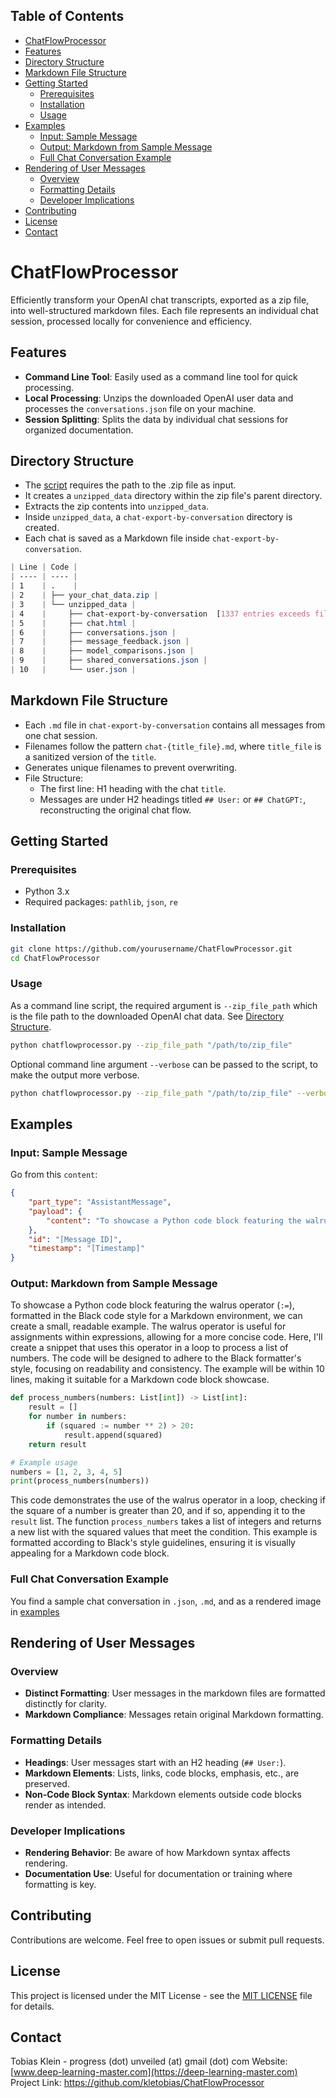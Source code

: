 ## Table of Contents
- [ChatFlowProcessor](#chatflowprocessor)
- [Features](#features)
- [Directory Structure](#directory-structure)
- [Markdown File Structure](#markdown-file-structure)
- [Getting Started](#getting-started)
  - [Prerequisites](#prerequisites)
  - [Installation](#installation)
  - [Usage](#usage)
- [Examples](#examples)
  - [Input: Sample Message](#input-sample-message)
  - [Output: Markdown from Sample Message](#output-markdown-from-sample-message)
  - [Full Chat Conversation Example](#full-chat-conversation-example)
- [Rendering of User Messages](#rendering-of-user-messages)
  - [Overview](#overview)
  - [Formatting Details](#formatting-details)
  - [Developer Implications](#developer-implications)
- [Contributing](#contributing)
- [License](#license)
- [Contact](#contact)


# ChatFlowProcessor

Efficiently transform your OpenAI chat transcripts, exported as a zip file, into well-structured markdown files. Each file represents an individual chat session, processed locally for convenience and efficiency.

## Features

- **Command Line Tool**: Easily used as a command line tool for quick processing.
- **Local Processing**: Unzips the downloaded OpenAI user data and processes the `conversations.json` file on your machine.
- **Session Splitting**: Splits the data by individual chat sessions for organized documentation.

## Directory Structure

- The [script](script/chatflowprocessor.py) requires the path to the .zip file as input.
- It creates a `unzipped_data` directory within the zip file's parent directory.
- Extracts the zip contents into `unzipped_data`.
- Inside `unzipped_data`, a `chat-export-by-conversation` directory is created.
- Each chat is saved as a Markdown file inside `chat-export-by-conversation`.

```css
| Line | Code |
| ---- | ---- |
| 1    | .    |
| 2    | ├── your_chat_data.zip |
| 3    | └── unzipped_data |
| 4    |     ├── chat-export-by-conversation  [1337 entries exceeds filelimit, not opening dir] |
| 5    |     ├── chat.html |
| 6    |     ├── conversations.json |
| 7    |     ├── message_feedback.json |
| 8    |     ├── model_comparisons.json |
| 9    |     ├── shared_conversations.json |
| 10   |     └── user.json |
```

## Markdown File Structure

- Each `.md` file in `chat-export-by-conversation` contains all messages from one chat session.
- Filenames follow the pattern `chat-{title_file}.md`, where `title_file` is a sanitized version of the `title`.
- Generates unique filenames to prevent overwriting.
- File Structure:
    - The first line: H1 heading with the chat `title`.
    - Messages are under H2 headings titled `## User:` or `## ChatGPT:`, reconstructing the original chat flow.

## Getting Started

### Prerequisites

- Python 3.x
- Required packages: `pathlib`, `json`, `re`

### Installation

```bash
git clone https://github.com/yourusername/ChatFlowProcessor.git
cd ChatFlowProcessor
```

### Usage

As a command line script, the required argument is `--zip_file_path` which is the file path to the downloaded OpenAI chat data. See [Directory Structure](#directory-structure).


```bash
python chatflowprocessor.py --zip_file_path "/path/to/zip_file"
```


Optional command line argument `--verbose` can be passed to the script, to make the output more verbose.


```bash
python chatflowprocessor.py --zip_file_path "/path/to/zip_file" --verbose
```


## Examples

### Input: Sample Message
Go from this `content`:

```json
{
    "part_type": "AssistantMessage",
    "payload": {
        "content": "To showcase a Python code block featuring the walrus operator (`:=`), formatted in the Black code style for a Markdown environment, we can create a small, readable example. The walrus operator is useful for assignments within expressions, allowing for a more concise code. Here, I'll create a snippet that uses this operator in a loop to process a list of numbers. The code will be designed to adhere to the Black formatter's style, focusing on readability and consistency. The example will be within 10 lines, making it suitable for a Markdown code block showcase.\n\n```python\ndef process_numbers(numbers: List[int]) -> List[int]:\n    result = []\n    for number in numbers:\n        if (squared := number ** 2) > 20:\n            result.append(squared)\n    return result\n\n# Example usage\nnumbers = [1, 2, 3, 4, 5]\nprint(process_numbers(numbers))\n```\n\nThis code demonstrates the use of the walrus operator in a loop, checking if the square of a number is greater than 20, and if so, appending it to the `result` list. The function `process_numbers` takes a list of integers and returns a new list with the squared values that meet the condition. This example is formatted according to Black's style guidelines, ensuring it is visually appealing for a Markdown code block."
    },
    "id": "[Message ID]",
    "timestamp": "[Timestamp]"
}
```

### Output: Markdown from Sample Message

To showcase a Python code block featuring the walrus operator (`:=`), formatted in the Black code style for a Markdown environment, we can create a small, readable example. The walrus operator is useful for assignments within expressions, allowing for a more concise code. Here, I'll create a snippet that uses this operator in a loop to process a list of numbers. The code will be designed to adhere to the Black formatter's style, focusing on readability and consistency. The example will be within 10 lines, making it suitable for a Markdown code block showcase.

```python
def process_numbers(numbers: List[int]) -> List[int]:
    result = []
    for number in numbers:
        if (squared := number ** 2) > 20:
            result.append(squared)
    return result

# Example usage
numbers = [1, 2, 3, 4, 5]
print(process_numbers(numbers))
```

This code demonstrates the use of the walrus operator in a loop, checking if the square of a number is greater than 20, and if so, appending it to the `result` list. The function `process_numbers` takes a list of integers and returns a new list with the squared values that meet the condition. This example is formatted according to Black's style guidelines, ensuring it is visually appealing for a Markdown code block.

### Full Chat Conversation Example
You find a sample chat conversation in `.json`, `.md`, and as a rendered image in [examples](/examples)

## Rendering of User Messages

### Overview

- **Distinct Formatting**: User messages in the markdown files are formatted distinctly for clarity.
- **Markdown Compliance**: Messages retain original Markdown formatting.

### Formatting Details

- **Headings**: User messages start with an H2 heading (`## User:`).
- **Markdown Elements**: Lists, links, code blocks, emphasis, etc., are preserved.
- **Non-Code Block Syntax**: Markdown elements outside code blocks render as intended.

### Developer Implications

- **Rendering Behavior**: Be aware of how Markdown syntax affects rendering.
- **Documentation Use**: Useful for documentation or training where formatting is key.

## Contributing

Contributions are welcome. Feel free to open issues or submit pull requests.

## License

This project is licensed under the MIT License - see the [MIT LICENSE](LICENSE) file for details.

## Contact

Tobias Klein - progress (dot) unveiled (at) gmail (dot) com 
Website: [www.deep-learning-master.com](https://deep-learning-master.com)
Project Link: https://github.com/kletobias/ChatFlowProcessor

